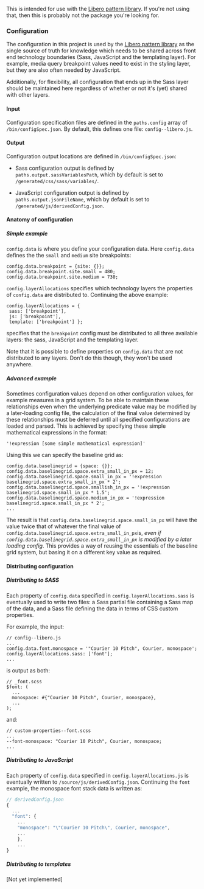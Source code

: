 This is intended for use with the [Libero pattern library](https://github.com/libero/pattern-library). If you're not using that, then this is probably not the package you're looking for. 
 
### Configuration

The configuration in this project is used by the [Libero pattern library](https://github.com/libero/pattern-library) as the single source of truth for knowledge which needs to be shared across front end technology boundaries (Sass, JavaScript and the templating layer). For example, media query breakpoint values need to exist in the styling layer, but they are also often needed by JavaScript.

Additionally, for flexibility, all configuration that ends up in the Sass layer should be maintained here regardless of whether or not it's (yet) shared with other layers.

#### Input
Configuration specification files are defined in the `paths.config` array of `/bin/configSpec.json`. By default, this defines one file: `config--libero.js`. 

#### Output
Configuration output locations are defined in `/bin/configSpec.json`:
 
- Sass configuration output is defined by `paths.output.sassVariablesPath`, which by default is set to `/generated/css/sass/variables/`.

- JavaScript configuration output is defined by `paths.output.jsonFileName`, which by default is set to `/generated/js/derivedConfig.json`.      
  
#### Anatomy of configuration  

##### Simple example
`config.data` is where you define your configuration data.
Here `config.data` defines the the `small` and `medium` site breakpoints:  
  
```  
config.data.breakpoint = {site: {}};  
config.data.breakpoint.site.small = 480;  
config.data.breakpoint.site.medium = 730;  
```  
   
`config.layerAllocations` specifies which technology layers the properties of `config.data` are distributed to. Continuing the above example:  
```  
config.layerAllocations = {  
 sass: ['breakpoint'],
 js: ['breakpoint'],
 template: ['breakpoint'] };
 ```  
specifies that the `breakpoint` config must be distributed to all three available layers: the sass, JavaScript and the templating layer.

Note that it is possible to define properties on `config.data` that are not distributed to any layers. Don't do this though, they won't be used anywhere.  

##### Advanced example
Sometimes configuration values depend on other configuration values, for example measures in a grid system. To be able to maintain these relationships even when the underlying predicate value may be modified by a later-loading config file, the calculation of the final value determined by these relationships must be deferred until all specified configurations are loaded and parsed. This is achieved by specifying these simple mathematical expressions in the format:
```
'!expression [some simple mathematical expression]'
```
Using this we can specify the baseline grid as:
```
config.data.baselinegrid = {space: {}};  
config.data.baselinegrid.space.extra_small_in_px = 12;  
config.data.baselinegrid.space.small_in_px = '!expression baselinegrid.space.extra_small_in_px * 2';  
config.data.baselinegrid.space.smallish_in_px = '!expression baselinegrid.space.small_in_px * 1.5';  
config.data.baselinegrid.space.medium_in_px = '!expression baselinegrid.space.small_in_px * 2';
...
```
The result is that `config.data.baselinegrid.space.small_in_px` will have the value twice that of whatever the final value of `config.data.baselinegrid.space.extra_small_in_px`is, *even if `config.data.baselinegrid.space.extra_small_in_px` is modified by a later loading config*. This provides a way of reusing the essentials of the baseline grid system, but basing it on a different key value as required.

#### Distributing configuration
  
##### Distributing to SASS  
Each property of `config.data` specified in `config.layerAllocations.sass` is eventually used to write two files: a Sass partial file containing a Sass map of the data, and a Sass file defining the data in terms of CSS custom properties.
   
For example, the input:

```
// config--libero.js
...
config.data.font.monospace = '"Courier 10 Pitch", Courier, monospace';
config.layerAllocations.sass: ['font'];
...

```

is output as both:


```
// _font.scss
$font: (
  ...
  monospace: #{"Courier 10 Pitch", Courier, monospace},
  ...
);
```
and: 
```
// custom-properties--font.scss
...
--font-monospace: "Courier 10 Pitch", Courier, monospace;
...
```

##### Distributing to JavaScript  
Each property of `config.data` specified in `config.layerAllocations.js` is eventually written to `/source/js/derivedConfig.json`.  Continuing the `font` example, the monospace font stack data is written as:    
  
```js  
// derivedConfig.json  
{
  ...
  "font": {
    ...
    "monospace": "\"Courier 10 Pitch\", Courier, monospace",
    ...
    },
    ...
}
```  
  ##### Distributing to templates
  [Not yet implemented]
